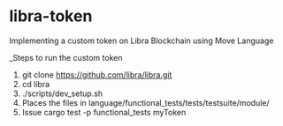 # libra-token
Implementing a custom token on Libra Blockchain using Move Language

 _Steps to run the custom token
  
  1. git clone https://github.com/libra/libra.git
  2. cd libra
  3. ./scripts/dev_setup.sh
  4. Places the files in language/functional_tests/tests/testsuite/module/
  5. Issue cargo test -p functional_tests myToken
